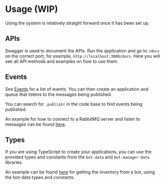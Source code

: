 # Usage (WIP)

Using the system is relatively straight forward once it has been set up.

## APIs

Swagger is used to document the APIs. Run the application and go to `/docs` on the correct port, for example, `http://localhost:3000/docs`. Here you will see all API methods and examples on how to use them.

## Events

See [Events](./events.md) for a list of events. You can then create an application and queue that listens to the messages being published.

You can search for `.publish(` in the code base to find events being published.

An example for how to connect to a RabbitMQ server and listen to messages can be found [here](../examples/rabbitmq/).

## Types

If you are using TypeScript to create your applications, you can use the provided types and constants from the `bot-data` and `bot-manager-data` libraries.

An example can be found [here](../examples/bot-data-usage) for getting the inventory from a bot, using the bot-data types and constants.
